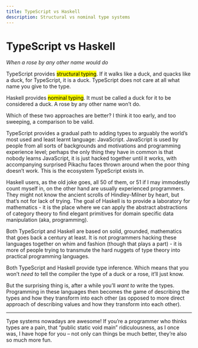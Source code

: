 ```yaml
---
title: TypeScript vs Haskell
description: Structural vs nominal type systems
---
```


# TypeScript vs Haskell

_When a rose by any other name would do_

TypeScript provides <mark>structural typing</mark>. If it walks like a duck, and
quacks like a duck, for TypeScript, it is a duck. TypeScript does not care at
all what name you give to the type.

Haskell provides <mark>nominal typing</mark>. It must be called a duck for it to
be considered a duck. A rose by any other name won’t do.

Which of these two approaches are better? I think it too early, and too
sweeping, a comparison to be valid.

TypeScript provides a gradual path to adding types to arguably the world’s most
used and least learnt language: JavaScript. JavaScript is used by people from
all sorts of backgrounds and motivations and programming experience level;
perhaps the only thing they have in common is that nobody learns JavaScript, it
is just hacked together until it works, with accompanying surprised Pikachu
faces thrown around when the poor thing doesn’t work. This is the ecosystem
TypeScript exists in.

Haskell users, as the old joke goes, all 50 of them, or 51 if I may immodestly
count myself in, on the other hand are usually experienced programmers. They
might not know the ancient scrolls of Hindley-Milner by heart, but that’s not
for lack of trying. The goal of Haskell is to provide a laboratory for
mathematics - it is the place where we can apply the abstract abstractions of
category theory to find elegant primitives for domain specific data manipulation
(aka, programming).

Both TypeScript and Haskell are based on solid, grounded, mathematics that goes
back a century at least. It is not programmers hacking these languages together
on whim and fashion (though that plays a part) - it is more of people trying to
transmute the hard nuggets of type theory into practical programming languages.

Both TypeScript and Haskell provide type inference. Which means that you won’t
_need to_ tell the compiler the type of a duck or a rose, it’ll just know.

But the surprising thing is, after a while you’ll _want to_ write the types.
Programming in these languages then becomes the game of describing the types and
how they transform into each other (as opposed to more direct approach of
describing values and how they transform into each other).

---

Type systems nowadays are awesome! If you’re a programmer who thinks types are a
pain, that “public static void main” ridiculousness, as I once was, I have hope
for you – not only can things be much better, they’re also so much more fun.
